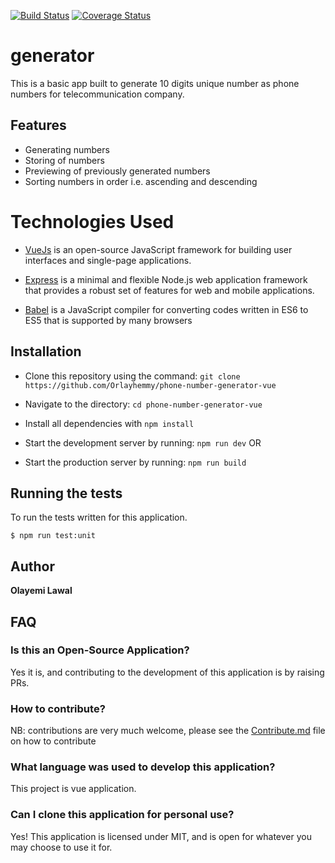 [![Build Status](https://travis-ci.org/Orlayhemmy/phone-number-generator-vue.svg?branch=master)](https://travis-ci.org/Orlayhemmy/phone-number-generator-vue)
[![Coverage Status](https://coveralls.io/repos/github/Orlayhemmy/phone-number-generator-vue/badge.svg)](https://coveralls.io/github/Orlayhemmy/phone-number-generator-vue)

# generator
This is a basic app built to generate 10 digits unique number as phone numbers for telecommunication company.

## Features
- Generating numbers
- Storing of numbers
- Previewing of previously generated numbers
- Sorting numbers in order i.e. ascending and descending

# Technologies Used
- [VueJs](https://vuejs.org/) is an open-source JavaScript framework for building user interfaces and single-page applications.

- [Express](https://expressjs.com/) is a minimal and flexible Node.js web application framework that provides a robust set of features for web and mobile applications.

- [Babel](https://babeljs.io/) is a JavaScript compiler for converting codes written in ES6 to ES5 that is supported by many browsers

## Installation
- Clone this repository using the command:
 ```git clone https://github.com/Orlayhemmy/phone-number-generator-vue```
 
- Navigate to the directory:
  ```cd phone-number-generator-vue```
- Install all dependencies with ```npm install```
- Start the development server by running:
  ```npm run dev``` OR
- Start the production server by running:
  ```npm run build```

## [](#test)Running the tests
To run the tests written for this application.

```
$ npm run test:unit
```

## Author
**Olayemi Lawal**

## FAQ

### Is this an Open-Source Application?

Yes it is, and contributing to the development of this application is by raising PRs.

### How to contribute?

NB: contributions are very much welcome, please see the [Contribute.md](/Contribute.md) file on how to contribute

### What language was used to develop this application?
This project is vue application.

### Can I clone this application for personal use?

Yes! This application is licensed under MIT, and is open for whatever you may choose 
to use it for.
